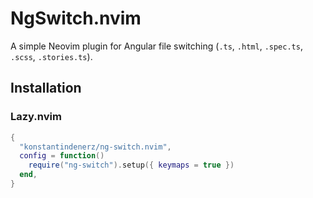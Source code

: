 # NgSwitch.nvim

A simple Neovim plugin for Angular file switching (`.ts`, `.html`, `.spec.ts`, `.scss`, `.stories.ts`).

## Installation

### Lazy.nvim

```lua
{
  "konstantindenerz/ng-switch.nvim",
  config = function()
    require("ng-switch").setup({ keymaps = true })
  end,
}
```
